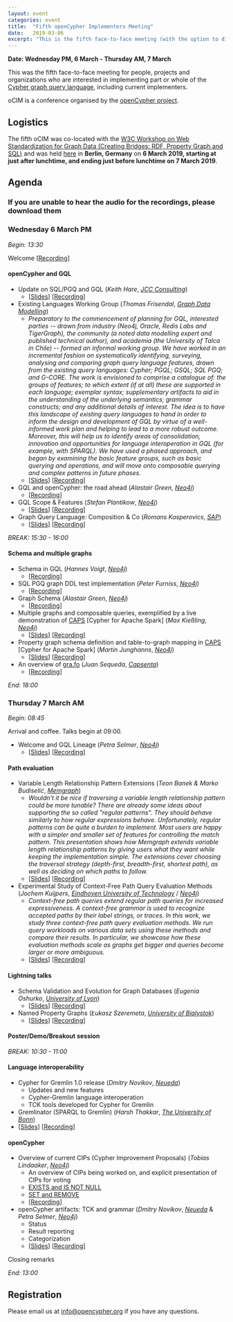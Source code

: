 ```yaml
---
layout: event
categories: event
title:  "Fifth openCypher Implementers Meeting"
date:   2019-03-06
excerpt: "This is the fifth face-to-face meeting (with the option to dial in remotely) for people, projects and organizations interested in participating in the openCypher project."
---
```

**Date: Wednesday PM, 6 March - Thursday AM, 7 March**

This was the fifth face-to-face meeting for people, projects and organizations who are interested in implementing part or whole of the [Cypher graph query language](https://neo4j.com/developer/cypher/), including current implementers.

oCIM is a conference organised by the [openCypher project](http://www.opencypher.org).

## Logistics

The fifth oCIM was co-located with the [W3C Workshop on Web Standardization for Graph Data (Creating Bridges: RDF, Property Graph and SQL)](https://www.w3.org/Data/events/data-ws-2019/index.html) and was held [here](https://www.w3.org/Data/events/data-ws-2019/cfp.html#location) in **Berlin, Germany** on **6 March 2019, starting at just after lunchtime, and ending just before lunchtime on 7 March 2019**.

## Agenda

### If you are unable to hear the audio for the recordings, please **download** them

### Wednesday 6 March PM

*Begin: 13:30* 

Welcome [[Recording](https://s3.amazonaws.com/artifacts.opencypher.org/website/ocim5/videos/oCIM5-day1-0+Petra+Selmer+-+Intro+and+Agenda+(2min).mp4)]

#### openCypher and GQL

* Update on SQL/PGQ and GQL (_Keith Hare_, [_JCC Consulting_](http://www.jcc.com/))
   * [[Slides](https://s3.amazonaws.com/artifacts.opencypher.org/website/ocim5/slides/ocim5+-+SQL+and+GQL+Status+2019-03-06.pdf)] [[Recording](https://s3.amazonaws.com/artifacts.opencypher.org/website/ocim5/videos/oCIM5-day1-1+Keith+Hare+-+Update+on+SQL-PGQ+and+GQL+(12min).mp4)]
* Existing Languages Working Group (_Thomas Frisendal_, [_Graph Data Modelling_](http://graphdatamodeling.com/))
   * _Preparatory to the commencement of planning for GQL, interested parties -- drawn from industry (Neo4j, Oracle, Redis Labs and TigerGraph), the community (a noted data modelling expert and published technical author), and academia (the University of Talca in Chile) -- formed an informal working group. 
     We have worked in an incremental fashion on systematically identifying, surveying, analysing and comparing graph query language features, drawn from the existing query languages: Cypher; PGQL; GSQL; SQL PGQ; and G-CORE. 
     The work is envisioned to comprise a catalogue of: the groups of features; to which extent (if at all) these are supported in each language; exemplar syntax; supplementary artifacts to aid in the understanding of the underlying semantics; grammar constructs; and any additional details of interest. 
     The idea is to have this landscape of existing query languages to hand in order to inform the design and development of GQL by virtue of a well-informed work plan and helping to lead to a more robust outcome. 
     Moreover, this will help us to identify areas of consolidation, innovation and opportunities for language interoperation in GQL (for example, with SPARQL). 
     We have used a phased approach, and began by examining the basic feature groups, such as basic querying and operations, and will move onto composable querying and complex patterns in future phases._
   * [[Slides](https://s3.amazonaws.com/artifacts.opencypher.org/website/ocim5/slides/ocim5+-+ELWG-20190228-TF.pdf)] [[Recording](https://s3.amazonaws.com/artifacts.opencypher.org/website/ocim5/videos/oCIM5-day1-2+Thomas+Frisendal+-+Existing+Languages+(22min).mp4)]
* GQL and openCypher: the road ahead (_Alastair Green_, [_Neo4j_](https://neo4j.com/))
   * [[Recording](https://s3.amazonaws.com/artifacts.opencypher.org/website/ocim5/videos/oCIM5-day1-3+Alastair+Green+-+GQL+and+openCypher+(21min).mp4)]
* GQL Scope & Features (_Stefan Plantikow_, [_Neo4j_](https://neo4j.com/))
   * [[Slides](https://s3.amazonaws.com/artifacts.opencypher.org/website/ocim5/slides/ocim5-GQL-Scope-and-Features-Digest.pdf)] [[Recording](https://s3.amazonaws.com/artifacts.opencypher.org/website/ocim5/videos/oCIM5-day1-4+Stefan+Plantikow+-+GQL+Scope+and+Features+(33min).mp4)] 
* Graph Query Language: Composition & Co (_Romans Kasperovics_, [_SAP_](https://www.sap.com/index.html))
   * [[Slides](https://s3.amazonaws.com/artifacts.opencypher.org/website/ocim5/slides/ocim5-kasperovics_lightning_talk.pdf)] [[Recording](https://s3.amazonaws.com/artifacts.opencypher.org/website/ocim5/videos/oCIM5-day1-5+Romans+Kasperovics+-+Property+Graph+Query+Language+(27min).mp4)]

*BREAK: 15:30 - 16:00*

#### Schema and multiple graphs

* Schema in GQL (_Hannes Voigt_, [_Neo4j_](https://neo4j.com/))
  * [[Recording](https://s3.amazonaws.com/artifacts.opencypher.org/website/ocim5/videos/oCIM5-day1-6+Hannes+Voigt+-+Schema+in+GQL+(23min).mp4)]
* SQL PGQ graph DDL test implementation (_Peter Furniss_, [_Neo4j_](https://neo4j.com/))
  * [[Recording](https://s3.amazonaws.com/artifacts.opencypher.org/website/ocim5/videos/oCIM5-day1-7+Peter+Furniss+-+SQLPGQ+graph+DDL+test+implementation+(4min).mp4)]
* Graph Schema (_Alastair Green_, [_Neo4j_](https://neo4j.com/))
  * [[Recording](https://s3.amazonaws.com/artifacts.opencypher.org/website/ocim5/videos/oCIM5-day1-8+Alastair+Green+-+Graph+Schema+and+Schema+graphy+(3min).mp4)]
* Multiple graphs and composable queries, exemplified by a live demonstration of [CAPS](https://github.com/opencypher/cypher-for-apache-spark) [Cypher for Apache Spark] (_Max Kießling_, [_Neo4j_](https://neo4j.com/))
   * [[Slides](https://s3.amazonaws.com/artifacts.opencypher.org/website/ocim5/slides/ocim5+-+CAPS+%2B+GraphDDL.pdf)] [[Recording](https://s3.amazonaws.com/artifacts.opencypher.org/website/ocim5/videos/oCIM5-day1-9+Max+Kiessling+-+Multiple+graphs+and+composable+queries+in+CAPS+(32min).mp4)] 
* Property graph schema definition and table-to-graph mapping in [CAPS](https://github.com/opencypher/cypher-for-apache-spark) [Cypher for Apache Spark] (_Martin Junghanns_, [_Neo4j_](https://neo4j.com/))
   * [[Slides](https://s3.amazonaws.com/artifacts.opencypher.org/website/ocim5/slides/ocim5+-+CAPS+%2B+GraphDDL.pdf)] [[Recording](https://s3.amazonaws.com/artifacts.opencypher.org/website/ocim5/videos/oCIM5-day1-10+Martin+Junghanns+-+Property+graph+schema+definition+and+table-to-graph+mapping+in+CAPS+(17min).mp4)] 
* An overview of [gra.fo](http://gra.fo/) (_Juan Sequeda_, [_Capsenta_](https://capsenta.com/))
   * [[Recording](https://s3.amazonaws.com/artifacts.opencypher.org/website/ocim5/videos/oCIM5-day1-11+Juan+Sequeda+-+An+overview+of+gra-fo+(13min).mp4)]

*End: 18:00*

### Thursday 7 March AM

*Begin: 08:45*

Arrival and coffee. Talks begin at 09:00.

* Welcome and GQL Lineage (_Petra Selmer_, [_Neo4j_](https://neo4j.com/))
   * [[Slides](https://s3.amazonaws.com/artifacts.opencypher.org/website/ocim5/slides/ocim5+-+Graph+Query+Language+Lineage.pdf)] [[Recording](https://s3.amazonaws.com/artifacts.opencypher.org/website/ocim5/videos/oCIM5-day2-1+Petra+Selmer+-+Agenda+and+Language+Landscape+(4min).mp4)]


#### Path evaluation

* Variable Length Relationship Pattern Extensions (_Teon Banek & Marko Budiselić_, [_Memgraph_](https://memgraph.com/))
   * _Wouldn't it be nice if traversing a variable length relationship pattern could be more tunable? There are already some ideas about supporting the so called "regular patterns". They should behave similarly to how regular expressions behave. Unfortunately, regular patterns can be quite a burden to implement. Most users are happy with a simpler and smaller set of features for controlling the match pattern. This presentation shows how Memgraph extends variable length relationship patterns by giving users what they want while keeping the implementation simple. The extensions cover choosing the traversal strategy (depth-first, breadth-first, shortest path), as well as deciding on which paths to follow._
   * [[Slides](https://s3.amazonaws.com/artifacts.opencypher.org/website/ocim5/slides/ocim5-var-exp-teon-banek.pdf)] [[Recording](https://s3.amazonaws.com/artifacts.opencypher.org/website/ocim5/videos/oCIM5-day2-2+Teon+Banek+-+Variable+Length+Relationship+Pattern+Extensions+(17min).mp4)]
* Experimental Study of Context-Free Path Query Evaluation Methods (_Jochem Kuijpers_, [_Eindhoven University of Technology_](https://www.tue.nl/en/) / [_Neo4j_](https://neo4j.com/))
   * _Context-free path queries extend regular path queries for increased expressiveness. A context-free grammar is used to recognize accepted paths by their label strings, or traces. In this work, we study three context-free path query evaluation methods. We run query workloads on various data sets using these methods and compare their results. In particular, we showcase how these evaluation methods scale as graphs get bigger and queries become larger or more ambiguous._
   * [[Slides](https://s3.amazonaws.com/artifacts.opencypher.org/website/ocim5/slides/ocim5+-+Experimental+Study+of+Context-Free+Path+Query+Evaluation+Methods.pdf)] [[Recording](https://s3.amazonaws.com/artifacts.opencypher.org/website/ocim5/videos/oCIM5-day2-3+Jochem+Kuijpers+-+Experimental+Study+of+Context-Free+Path+Query+Evaluation+Methods+(20min).mp4)]

#### Lightning talks

* Schema Validation and Evolution for Graph Databases (_Eugenia Oshurko_, [_University of Lyon_](http://www.ens-lyon.fr/LIP/))
   * [[Slides](https://s3.amazonaws.com/artifacts.opencypher.org/website/ocim5/slides/ocim5+-+Schema_validation_OpenCypher.pdf)] [[Recording](https://s3.amazonaws.com/artifacts.opencypher.org/website/ocim5/videos/oCIM5-day2-4+Eugenia+Oshurko+-+Schema+validation+and+evolution+for+PGs+(12min).mp4)]
* Named Property Graphs (_Łukasz Szeremeta_, [_University of Bialystok_](http://www.uwb.edu.pl/home))
   * [[Slides](https://s3.amazonaws.com/artifacts.opencypher.org/website/ocim5/slides/ocim5+-+Named+property+graphs+W3C+Workshop+on+Web+Standardization+for+Graph+Data+%26+openCypher+meeting.pdf)] [[Recording](https://s3.amazonaws.com/artifacts.opencypher.org/website/ocim5/videos/oCIM5-day2-5+Lukasz+Szeremeta+-+Named+property+graphs+(9min).mp4)]

#### Poster/Demo/Breakout session

*BREAK: 10:30 - 11:00*

#### Language  interoperability

* Cypher for Gremlin 1.0 release (_Dmitry Novikov_, [_Neueda_](https://www.neueda.com/))
   * Updates and new features 
   * Cypher-Gremlin language interoperation
   * TCK tools developed for Cypher for Gremlin
* Gremlinator (SPARQL to Gremlin) (_Harsh Thakkar_, [_The University of Bonn_](https://www.uni-bonn.de/the-university))
* [[Slides](https://s3.amazonaws.com/artifacts.opencypher.org/website/ocim5/slides/ocim5+-+Graph+Query+Language+Interoperation+Gremlin-SPARQL-Cypher.pdf)] [[Recording](https://s3.amazonaws.com/artifacts.opencypher.org/website/ocim5/videos/oCIM5-day2-6+Dmitry+Novikov+and+Harsh+Thakkar+-+Graph+Query+Language+Interoperation+(43min).mp4)]

#### openCypher

* Overview of current CIPs (Cypher Improvement Proposals) (_Tobias Lindaaker_, [_Neo4j_](https://neo4j.com/)) 
   * An overview of CIPs being worked on, and explicit presentation of CIPs for voting
   * [EXISTS and IS NOT NULL](https://github.com/opencypher/openCypher/pull/334)
   * [SET and REMOVE](https://github.com/opencypher/openCypher/pull/347)
   * [[Recording](https://s3.amazonaws.com/artifacts.opencypher.org/website/ocim5/videos/oCIM5-day2-7+Tobias+Lindaaker+-+Cypher+Improvement+Proposals+(25min).mp4)]
* openCypher artifacts: TCK and grammar (_Dmitry Novikov_, [_Neueda_](https://www.neueda.com/) & _Petra Selmer_, [_Neo4j_](https://neo4j.com/))
   * Status 
   * Result reporting 
   * Categorization
   * [[Slides](https://s3.amazonaws.com/artifacts.opencypher.org/website/ocim5/slides/ocim5+-+TCK+Reporting.pdf)] [[Recording](https://s3.amazonaws.com/artifacts.opencypher.org/website/ocim5/videos/oCIM5-day2-8+Petra+Selmer+and+Dmitry+Novikov+-+TCK+Categorization+and+Reporting+(22min).mp4)] 


Closing remarks

*End: 13:00*


## Registration

Please email us at [info@opencypher.org](mailto:<info@opencypher.org>) if you have any questions. 